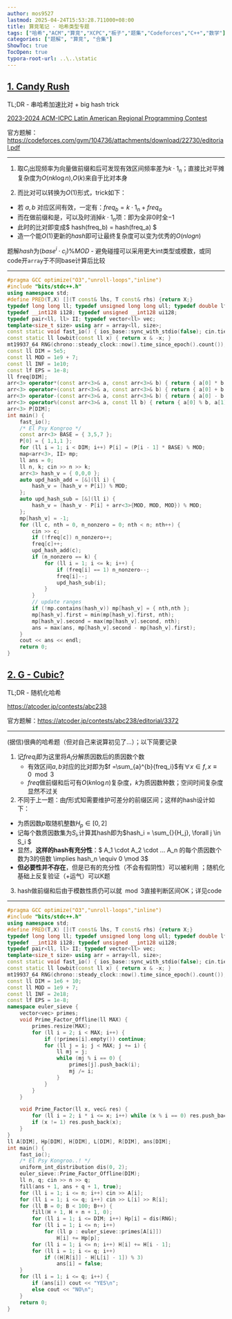 ```yaml
---
author: mos9527
lastmod: 2025-04-24T15:53:28.711000+08:00
title: 算竞笔记 - 哈希类型专题
tags: ["哈希","ACM","算竞","XCPC","板子","题集","Codeforces","C++","数学"]
categories: ["题解", "算竞", "合集"]
ShowToc: true
TocOpen: true
typora-root-url: ..\..\static
---
```


## [1. Candy Rush](https://codeforces.com/gym/104736/problem/C)

TL;DR - 串哈希加速比对 + big hash trick

[2023-2024 ACM-ICPC Latin American Regional Programming Contest](https://codeforces.com/gym/104736)

官方题解：https://codeforces.com/gym/104736/attachments/download/22730/editorial.pdf

---

1. 取$C_i$出现频率为向量做前缀和后可发现有效区间频率差为$k \cdot 1_n$；直接比对平摊复杂度为$O(nk\log{n})$,$O(k)$来自于比对本身

2. 而比对可以转换为$O(1)$形式，trick如下：

- 若 $a,b$ 对应区间有效，一定有：$freq_b = k \cdot 1_n + freq_a$
- 而在做前缀和是，可以及时消掉$k \cdot 1_n$项：即为全非$0$时全$-1$
- 此时的比对即变成$ hash(freq_b) = hash(freq_a) $
- 造一个能$O(1)$更新的$hash$即可让最终复杂度可以变为优秀的$O(nlogn)$

题解$hash$为$(base^i \cdot c_i)\%MOD$ - 避免碰撞可以采用更大int类型或模数，或同code开`array`于不同base计算后比较

---


```c++
#pragma GCC optimize("O3","unroll-loops","inline")
#include "bits/stdc++.h"
using namespace std;
#define PRED(T,X) [](T const& lhs, T const& rhs) {return X;}
typedef long long ll; typedef unsigned long long ull; typedef double lf; typedef long double llf;
typedef __int128 i128; typedef unsigned __int128 ui128;
typedef pair<ll, ll> II; typedef vector<ll> vec;
template<size_t size> using arr = array<ll, size>;
const static void fast_io() { ios_base::sync_with_stdio(false); cin.tie(0); cout.tie(0); }
const static ll lowbit(const ll x) { return x & -x; }
mt19937_64 RNG(chrono::steady_clock::now().time_since_epoch().count());
const ll DIM = 5e5;
const ll MOD = 1e9 + 7;
const ll INF = 1e10;
const lf EPS = 1e-8;
ll freq[DIM];
arr<3> operator*(const arr<3>& a, const arr<3>& b) { return { a[0] * b[0], a[1] * b[1], a[2] * b[2] };}
arr<3> operator+(const arr<3>& a, const arr<3>& b) { return { a[0] + b[0], a[1] + b[1], a[2] + b[2] }; }
arr<3> operator-(const arr<3>& a, const arr<3>& b) { return { a[0] - b[0], a[1] - b[1], a[2] - b[2] }; }
arr<3> operator%(const arr<3>& a, const ll b) { return { a[0] % b, a[1] % b, a[2] % b }; }
arr<3> P[DIM];
int main() {
	fast_io();
	/* El Psy Kongroo */	
	const arr<3> BASE = { 3,5,7 };
	P[0] = { 1,1,1 };
	for (ll i = 1; i < DIM; i++) P[i] = (P[i - 1] * BASE) % MOD;
	map<arr<3>, II> mp;
	ll ans = 0;
	ll n, k; cin >> n >> k;
	arr<3> hash_v = { 0,0,0 };
	auto upd_hash_add = [&](ll i) {
		hash_v = (hash_v + P[i]) % MOD;
	};
	auto upd_hash_sub = [&](ll i) {
		hash_v = (hash_v - P[i] + arr<3>{MOD, MOD, MOD}) % MOD;
	};
	mp[hash_v] = -1;
	for (ll c, nth = 0, n_nonzero = 0; nth < n; nth++) {
		cin >> c;
		if (!freq[c]) n_nonzero++;
		freq[c]++;
		upd_hash_add(c);
		if (n_nonzero == k) {
			for (ll i = 1; i <= k; i++) {
				if (freq[i] == 1) n_nonzero--;
				freq[i]--;
				upd_hash_sub(i);
			}
		}
		// update ranges
		if (!mp.contains(hash_v)) mp[hash_v] = { nth,nth };
		mp[hash_v].first = min(mp[hash_v].first, nth);
		mp[hash_v].second = max(mp[hash_v].second, nth);
		ans = max(ans, mp[hash_v].second - mp[hash_v].first);
	}
	cout << ans << endl;
	return 0;
}
```

## [2. G - Cubic?](https://atcoder.jp/contests/abc238/tasks/abc238_g)

TL;DR - 随机化哈希

https://atcoder.jp/contests/abc238

官方题解：https://atcoder.jp/contests/abc238/editorial/3372

---

(据信)很典的哈希题（但对自己来说算初见了...）；以下简要记录

1. 记$freq_i$即为这里将$A_i$分解质因数后的质因数个数
   - 有效区间$a,b$对应的比对即为$f =\sum_{a}^{b}{freq_i}$有$\forall x \in f,x \equiv0\mod 3$
   - $freq$做前缀和后可有$O(kn\log n)$复杂度，$k$为质因数种数；空间时间复杂度显然不过关
2. 不同于上一题：由$f$形式知需要维护可差分的前缀区间；这样的hash设计如下：
  - 为质因数$p$取随机整数$H_p \in [0,2]$
  - 记每个数质因数集为$S_i$,计算其hash即为$hash_i = \sum_{}{H_j}, \forall j \in S_i $
  - 显然，**这样的hash有充分性**：$ A_1 \cdot A_2 \cdot ... A_n 的每个质因数个数为3的倍数 \implies hash_n \equiv 0 \mod 3$
  - **但必要性并不存在**，但是已有的充分性（不会有假阴性）可以被利用 ；随机化基础上反复验证（+运气）可以K题
3. hash做前缀和后由于模数性质仍可以就$\mod 3$直接判断区间OK；详见code

---

```c++
#pragma GCC optimize("O3","unroll-loops","inline")
#include "bits/stdc++.h"
using namespace std;
#define PRED(T,X) [](T const& lhs, T const& rhs) {return X;}
typedef long long ll; typedef unsigned long long ull; typedef double lf; typedef long double llf;
typedef __int128 i128; typedef unsigned __int128 ui128;
typedef pair<ll, ll> II; typedef vector<ll> vec;
template<size_t size> using arr = array<ll, size>;
const static void fast_io() { ios_base::sync_with_stdio(false); cin.tie(0); cout.tie(0); }
const static ll lowbit(const ll x) { return x & -x; }
mt19937_64 RNG(chrono::steady_clock::now().time_since_epoch().count());
const ll DIM = 1e6 + 10;
const ll MOD = 1e9 + 7;
const ll INF = 2e18;
const lf EPS = 1e-8;
namespace euler_sieve {
	vector<vec> primes;
	void Prime_Factor_Offline(ll MAX) {
		primes.resize(MAX);
		for (ll i = 2; i < MAX; i++) {
			if (!primes[i].empty()) continue;
			for (ll j = i; j < MAX; j += i) {
				ll mj = j;
				while (mj % i == 0) {
					primes[j].push_back(i);
					mj /= i;
				}
			}
		}
	}

	void Prime_Factor(ll x, vec& res) {
		for (ll i = 2; i * i <= x; i++) while (x % i == 0) res.push_back(i), x /= i;
		if (x != 1) res.push_back(x);
	}
}
ll A[DIM], Hp[DIM], H[DIM], L[DIM], R[DIM], ans[DIM];
int main() {
	fast_io();
	/* El Psy Kongroo..! */
	uniform_int_distribution dis(0, 2);
	euler_sieve::Prime_Factor_Offline(DIM);
	ll n, q; cin >> n >> q;	
	fill(ans + 1, ans + q + 1, true);
	for (ll i = 1; i <= n; i++) cin >> A[i];
	for (ll i = 1; i <= q; i++) cin >> L[i] >> R[i];
	for (ll B = 0; B < 100; B++) {
		fill(H + 1, H + n + 1, 0);
		for (ll i = 1; i <= DIM; i++) Hp[i] = dis(RNG);
		for (ll i = 1; i <= n; i++)
			for (ll p : euler_sieve::primes[A[i]])
				H[i] += Hp[p];
		for (ll i = 1; i <= n; i++) H[i] += H[i - 1];
		for (ll i = 1; i <= q; i++)
			if ((H[R[i]] - H[L[i] - 1]) % 3) 
				ans[i] = false;
	}
	for (ll i = 1; i <= q; i++) {
		if (ans[i]) cout << "YES\n";
		else cout << "NO\n";
	}
	return 0;
}
```
